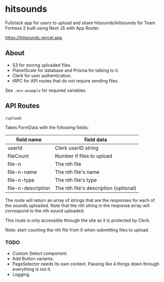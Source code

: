 # hitsounds

Fullstack app for users to upload and share hitsounds/killsounds for Team Fortress 2 built using Next JS with App Router.

https://hitsounds.vercel.app

## About

-   S3 for storing uploaded files.
-   PlanetScale for database and Prisma for talking to it.
-   Clerk for user authentication.
-   tRPC for API routes that do not require sending files.

See `.env.example` for required variables.

## API Routes

`/upload`:

Takes FormData with the following fields:

| field name         | field data                            |
| ------------------ | ------------------------------------- |
| userId             | Clerk userID string                   |
| fileCount          | Number if files to upload             |
| file-n             | The nth file                          |
| file-n-name        | The nth file's name                   |
| file-n-type        | The nth file's type                   |
| file-n-description | The nth file's description (optional) |

The route will return an array of strings that are the responses for each of the sounds uploaded. Note that the nth string in the response array will correspond to the nth sound uploaded.

This route is only accessible through the site as it is protected by Clerk.

Note: start counting the nth file from 0 when submitting files to upload.

### TODO

-   Custom Select component.
-   Add Button variants.
-   PageSelector needs its own context. Passing like 4 things down through everything is not it.
-   Logging.

